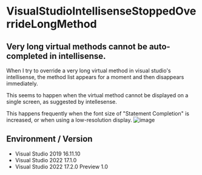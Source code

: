 # VisualStudioIntellisenseStoppedOverrideLongMethod

## Very long virtual methods cannot be auto-completed in intellisense.

When I try to override a very long virtual method in visual studio's intellisense, the method list appears for a moment and then disappears immediately.

This seems to happen when the virtual method cannot be displayed on a single screen, as suggested by intellesense.

This happens frequently when the font size of "Statement Completion" is increased, or when using a low-resolution display.
![image](https://user-images.githubusercontent.com/83535794/155533799-563414d3-ad97-46e4-a36f-843e3758d281.png)


## Environment / Version

* Visual Studio 2019 16.11.10
* Visual Studio 2022 17.1.0
* Visual Studio 2022 17.2.0 Preview 1.0

